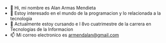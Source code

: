 - 👋  Hi, mi nombre es Alan Armas Mendieta
- 👀  Estoy interesado en el mundo de la programacion y lo relacionada a la tecnologia
- 🌱 Actualmente estoy cursando e l 8vo cuatrimestre de la carrera en Tecnologias de la Informacion
- 📫 Mi correo electronico es armendalan@gmail.com

<!---
armendalan/armendalan is a ✨ special ✨ repository because its `README.md` (this file) appears on your GitHub profile.
You can click the Preview link to take a look at your changes.
--->
